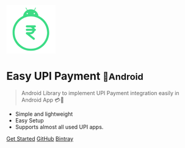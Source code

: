 ![logo](media/icon.png)

# Easy UPI Payment <small>📱Android</small>

> Android Library to implement UPI Payment integration easily in Android App 💳💸

- Simple and lightweight
- Easy Setup
- Supports almost all used UPI apps.

[Get Started](/?id=easy-upi-payment-android-library)
[GitHub](https://github.com/PatilShreyas/EasyUpiPayment-Android)
[Bintray](https://bintray.com/beta/#/patilshreyas/maven/com.shreyaspatil:EasyUpiPayment?tab=overview)
